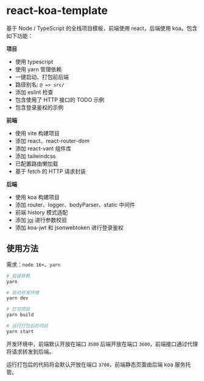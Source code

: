 # react-koa-template

基于 Node / TypeScript 的全栈项目模板，前端使用 react，后端使用 koa。包含如下功能：

**项目**

- 使用 typescript
- 使用 yarn 管理依赖
- 一键启动、打包前后端
- 路径别名: `@ => src/`
- 添加 eslint 检查
- 包含使用了 HTTP 接口的 TODO 示例
- 包含登录鉴权的示例

**前端**

- 使用 vite 构建项目
- 添加 react、react-router-dom
- 添加 react-vant 组件库
- 添加 tailwindcss
- 已配置路由懒加载
- 基于 fetch 的 HTTP 请求封装

**后端**

- 使用 koa 构建项目
- 添加 router、logger、bodyParser、static 中间件
- 前端 history 模式适配
- 添加 [joi](https://joi.dev/) 进行参数校验
- 添加 koa-jwt 和 jsonwebtoken 进行登录鉴权

## 使用方法

需求：`node 16+`、`yarn`

```bash
# 安装依赖
yarn

# 启动开发环境
yarn dev

# 打包项目
yarn build

# 运行打包后的项目
yarn start
```

开发环境中，前端默认开放在端口 `3500` 后端开放在端口 `3600`，前端接口通过代理将请求转发到后端。

运行打包后的代码将会默认开放在端口 `3700`，前端静态页面由后端 koa 服务托管。